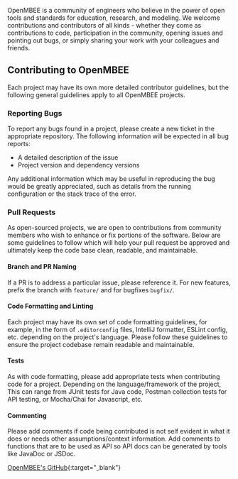 <!-- ---
layout: default
title: Contribute
permalink: contribute.html
--- -->

OpenMBEE is a community of engineers who believe in the power of open tools and standards for education, research, and modeling. We welcome contributions and contributors of all kinds - whether they come as contributions to code, participation in the community, opening issues and pointing out bugs, or simply sharing your work with your colleagues and friends.

## Contributing to OpenMBEE

Each project may have its own more detailed contributor guidelines, but the following general guidelines 
apply to all OpenMBEE projects.

### Reporting Bugs
To report any bugs found in a project, please create a new ticket in the appropriate repository.
The following information will be expected in all bug reports:

- A detailed description of the issue
- Project version and dependency versions

Any additional information which may be useful in reproducing the bug would be
greatly appreciated, such as details from the running configuration or the stack
trace of the error.

### Pull Requests
As open-sourced projects, we are open to contributions from community members
who wish to enhance or fix portions of the software. Below are some guidelines
to follow which will help your pull request be approved and ultimately keep the
code base clean, readable, and maintainable.

#### Branch and PR Naming
If a PR is to address a particular issue, please reference it. For 
new features, prefix the branch with `feature/` and for bugfixes `bugfix/`.

#### Code Formatting and Linting
Each project may have its own set of code formatting guidelines, for example, in 
the form of `.editorconfig` files, IntelliJ formatter, ESLint config, etc. depending on
the project's language. Please follow these guidelines to ensure the project codebase remain
readable and maintainable.

#### Tests
As with code formatting, please add appropriate tests when contributing code for a
project. Depending on the language/framework of the project, This can range from JUnit
tests for Java code, Postman collection tests for API testing, or Mocha/Chai for Javascript,
etc.

#### Commenting
Please add comments if code being contributed is not self evident in what it does or needs
other assumptions/context information. Add comments to functions that are to be used as API
so API docs can be generated by tools like JavaDoc or JSDoc.

[OpenMBEE's GitHub](https://github.com/Open-MBEE/){:target="_blank"}